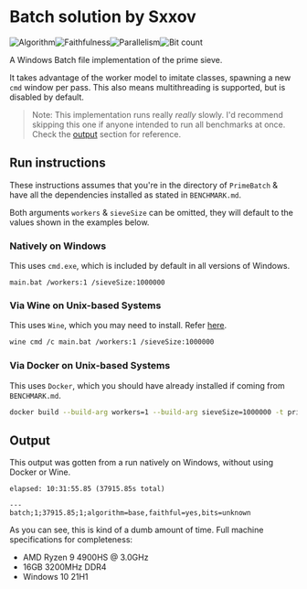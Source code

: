 # Batch solution by Sxxov

![Algorithm](https://img.shields.io/badge/Algorithm-base-green)![Faithfulness](https://img.shields.io/badge/Faithful-yes-green)![Parallelism](https://img.shields.io/badge/Parallel-no-green)![Bit count](https://img.shields.io/badge/Bits-unknown-yellowgreen)

A Windows Batch file implementation of the prime sieve.

It takes advantage of the worker model to imitate classes, spawning a new `cmd` window per pass. This also means multithreading is supported, but is disabled by default.

> Note: This implementation runs really *really* slowly. I'd recommend skipping this one if anyone intended to run all benchmarks at once. Check the [output](#output) section for reference.



## Run instructions

These instructions assumes that you're in the directory of `PrimeBatch` & have all the dependencies installed as stated in `BENCHMARK.md`.

Both arguments `workers` & `sieveSize` can be omitted, they will default to the values shown in the examples below.

### Natively on Windows

This uses `cmd.exe`, which is included by default in all versions of Windows.

```batch
main.bat /workers:1 /sieveSize:1000000
```

### Via Wine on Unix-based Systems

This uses `Wine`, which you may need to install. Refer [here](https://www.tecmint.com/install-wine-in-ubuntu/).

```bash
wine cmd /c main.bat /workers:1 /sieveSize:1000000
```

### Via Docker on Unix-based Systems

This uses `Docker`, which you should have already installed if coming from `BENCHMARK.md`.

```bash
docker build --build-arg workers=1 --build-arg sieveSize=1000000 -t primebatch -f ManualDockerfile . && docker run -d primebatch
```



## Output

This output was gotten from a run natively on Windows, without using Docker or Wine. 

```
elapsed: 10:31:55.85 (37915.85s total)

---
batch;1;37915.85;1;algorithm=base,faithful=yes,bits=unknown
```

As you can see, this is kind of a dumb amount of time. Full machine specifications for completeness:

* AMD Ryzen 9 4900HS @ 3.0GHz
* 16GB 3200MHz DDR4
* Windows 10 21H1